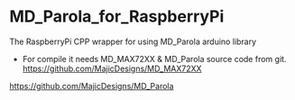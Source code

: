 # MD_Parola_for_RaspberryPi
The RaspberryPi  CPP wrapper for using MD_Parola arduino library 

* For compile it needs MD_MAX72XX & MD_Parola source code from git.
https://github.com/MajicDesigns/MD_MAX72XX

https://github.com/MajicDesigns/MD_Parola
